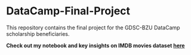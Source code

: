 # DataCamp-Final-Project

This repository contains the final project for the GDSC-BZU DataCamp scholarship beneficiaries.

**Check out my notebook and key insights on IMDB movies dataset [here](https://github.com/Mohamad-Jamal-J/DataCamp-Final-Project/blob/main/Pandas/Project.ipynb)**

